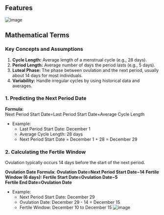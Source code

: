 ## Features
![image](https://github.com/user-attachments/assets/d5b8bf71-fd52-4241-93c8-aa6483dae729)

## Mathematical Terms
### **Key Concepts and Assumptions**
1. **Cycle Length:** Average length of a menstrual cycle (e.g., 28 days).
2. **Period Length:** Average number of days the period lasts (e.g., 5 days).
3. **Luteal Phase:** The phase between ovulation and the next period, usually about 14 days for most individuals.
4. **Variability:** Handle irregular cycles by using historical data and averages.
   
### **1. Predicting the Next Period Date**

**Formula:** Next Period Start Date=Last Period Start Date+Average Cycle Length

- Example:
  - Last Period Start Date: December 1
  - Average Cycle Length: 28 days
  - Next Period Start Date = December 1 + 28 = December 29

### **2. Calculating the Fertile Window**

Ovulation typically occurs 14 days before the start of the next period.

**Ovulation Date Formula:**
**Ovulation Date=Next Period Start Date−14**
**Fertile Window (6 days):** 
**Fertile Start Date=Ovulation Date−5**
**Fertile End Date=Ovulation Date**

- Example:
  - Next Period Start Date: December 29
  - Ovulation Date: December 29 - 14 = December 15
  - Fertile Window: December 10 to December 15
![image](https://github.com/user-attachments/assets/6513d310-326b-44b8-a8ac-4b8fa766f6b0)

